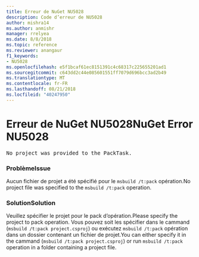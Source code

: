 ```yaml
---
title: Erreur de NuGet NU5028
description: Code d’erreur de NU5028
author: mishra14
ms.author: anmishr
manager: rrelyea
ms.date: 8/8/2018
ms.topic: reference
ms.reviewer: anangaur
f1_keywords:
- NU5028
ms.openlocfilehash: e5f1bcaf61ec8151391c4c68317c225655201ad1
ms.sourcegitcommit: c643dd2c44e085601551ff7079d696bcc3ad2b49
ms.translationtype: MT
ms.contentlocale: fr-FR
ms.lasthandoff: 08/21/2018
ms.locfileid: "40247950"
---
```

# <a name="nuget-error-nu5028"></a><span data-ttu-id="118d0-103">Erreur de NuGet NU5028</span><span class="sxs-lookup"><span data-stu-id="118d0-103">NuGet Error NU5028</span></span>
<pre>No project was provided to the PackTask.</pre>

### <a name="issue"></a><span data-ttu-id="118d0-104">Problème</span><span class="sxs-lookup"><span data-stu-id="118d0-104">Issue</span></span>

<span data-ttu-id="118d0-105">Aucun fichier de projet a été spécifié pour le `msbuild /t:pack` opération.</span><span class="sxs-lookup"><span data-stu-id="118d0-105">No project file was specified to the `msbuild /t:pack` operation.</span></span>


### <a name="solution"></a><span data-ttu-id="118d0-106">Solution</span><span class="sxs-lookup"><span data-stu-id="118d0-106">Solution</span></span>

<span data-ttu-id="118d0-107">Veuillez spécifier le projet pour le pack d’opération.</span><span class="sxs-lookup"><span data-stu-id="118d0-107">Please specify the project to pack operation.</span></span>  <span data-ttu-id="118d0-108">Vous pouvez soit les spécifier dans le cammand (`msbuild /t:pack project.csproj`) ou exécutez `msbuild /t:pack` opération dans un dossier contenant un fichier de projet.</span><span class="sxs-lookup"><span data-stu-id="118d0-108">You can either specify it in the cammand (`msbuild /t:pack project.csproj`) or run `msbuild /t:pack` operation in a folder containing a project file.</span></span>

